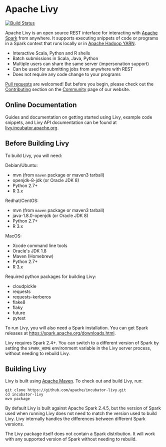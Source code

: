# Apache Livy

[![Build Status](https://travis-ci.org/apache/incubator-livy.svg?branch=master)](https://travis-ci.org/apache/incubator-livy)

Apache Livy is an open source REST interface for interacting with
[Apache Spark](http://spark.apache.org) from anywhere. It supports executing snippets of code or
programs in a Spark context that runs locally or in
[Apache Hadoop YARN](http://hadoop.apache.org/docs/current/hadoop-yarn/hadoop-yarn-site/YARN.html).

* Interactive Scala, Python and R shells
* Batch submissions in Scala, Java, Python
* Multiple users can share the same server (impersonation support)
* Can be used for submitting jobs from anywhere with REST
* Does not require any code change to your programs

[Pull requests](https://github.com/apache/incubator-livy/pulls) are welcomed! But before you begin,
please check out the [Contributing](http://livy.incubator.apache.org/community#Contributing)
section on the [Community](http://livy.incubator.apache.org/community) page of our website.

## Online Documentation

Guides and documentation on getting started using Livy, example code snippets, and Livy API
documentation can be found at [livy.incubator.apache.org](http://livy.incubator.apache.org).

## Before Building Livy

To build Livy, you will need:

Debian/Ubuntu:
  * mvn (from ``maven`` package or maven3 tarball)
  * openjdk-8-jdk (or Oracle JDK 8)
  * Python 2.7+
  * R 3.x

Redhat/CentOS:
  * mvn (from ``maven`` package or maven3 tarball)
  * java-1.8.0-openjdk (or Oracle JDK 8)
  * Python 2.7+
  * R 3.x

MacOS:
  * Xcode command line tools
  * Oracle's JDK 1.8
  * Maven (Homebrew)
  * Python 2.7+
  * R 3.x

Required python packages for building Livy:
  * cloudpickle
  * requests
  * requests-kerberos
  * flake8
  * flaky
  * future
  * pytest


To run Livy, you will also need a Spark installation. You can get Spark releases at
https://spark.apache.org/downloads.html.

Livy requires Spark 2.4+. You can switch to a different version of Spark by setting the
``SPARK_HOME`` environment variable in the Livy server process, without needing to rebuild Livy.


## Building Livy

Livy is built using [Apache Maven](http://maven.apache.org). To check out and build Livy, run:

```
git clone https://github.com/apache/incubator-livy.git
cd incubator-livy
mvn package
```

By default Livy is built against Apache Spark 2.4.5, but the version of Spark used when running
Livy does not need to match the version used to build Livy. Livy internally handles the differences
between different Spark versions.

The Livy package itself does not contain a Spark distribution. It will work with any supported
version of Spark without needing to rebuild.

